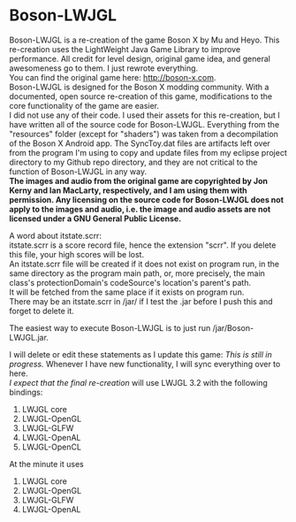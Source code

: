 # Boson-LWJGL  
Boson-LWJGL is a re-creation of the game Boson X by Mu and Heyo. This re-creation uses the LightWeight Java Game Library to improve performance. All credit for level design, original game idea, and general awesomeness go to them. I just rewrote everything.  
You can find the original game here: <http://boson-x.com>.  
Boson-LWJGL is designed for the Boson X modding community. With a documented, open source re-creation of this game, modifications to the core functionality of the game are easier.  
I did not use any of their code. I used their assets for this re-creation, but I have written all of the source code for Boson-LWJGL.
Everything from the "resources" folder (except for "shaders") was taken from a decompilation of the Boson X Android app. The SyncToy.dat files are artifacts left over from the program I'm using to copy and update files from my eclipse project directory to my Github repo directory, and they are not critical to the function of Boson-LWJGL in any way.  
**The images and audio from the original game are copyrighted by Jon Kerny and Ian MacLarty, respectively, and I am using them with permission. Any licensing on the source code for Boson-LWJGL does not apply to the images and audio, i.e. the image and audio assets are not licensed under a GNU General Public License.**  
  
A word about itstate.scrr:  
itstate.scrr is a score record file, hence the extension "scrr". If you delete this file, your high scores will be lost.  
An itstate.scrr file will be created if it does not exist on program run, in the same directory as the program main path, or, more precisely, the main class's protectionDomain's codeSource's location's parent's path.  
It will be fetched from the same place if it exists on program run.  
There may be an itstate.scrr in /jar/ if I test the .jar before I push this and forget to delete it.  
  
The easiest way to execute Boson-LWJGL is to just run /jar/Boson-LWJGL.jar.
  
I will delete or edit these statements as I update this game:
*This is still in progress.* Whenever I have new functionality, I will sync everything over to here.  
*I expect that the final re-creation* will use LWJGL 3.2 with the following bindings:  
1. LWJGL core  
2. LWJGL-OpenGL  
3. LWJGL-GLFW  
4. LWJGL-OpenAL  
5. LWJGL-OpenCL  
  
    
At the minute it uses  
1. LWJGL core  
2. LWJGL-OpenGL  
3. LWJGL-GLFW  
4. LWJGL-OpenAL  
